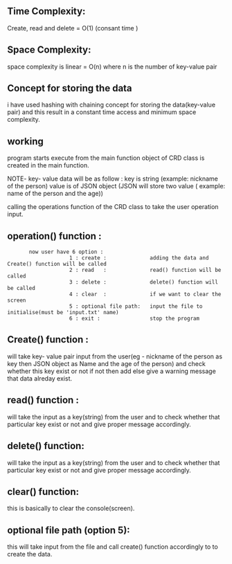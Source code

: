 ## Time Complexity:
   Create, read and delete = O(1) (consant time )
## Space Complexity:
   space complexity is linear = O(n) 
   where n is the number of key-value pair
## Concept for storing the data
   i have used hashing with chaining concept for storing the data(key-value pair) and this result in a constant time access and minimum space complexity.
   
## working
   program starts execute from the main function 
   object of CRD class is created in the main function.
   
   NOTE- key- value data will be as follow : key is string (example: nickname of the person)
                                             value is of JSON object (JSON will store two value ( example: name of the person and the age))
                                             
   calling the operations function of the CRD class to take the user operation input.
 ## operation() function :
           now user have 6 option :
                        1 : create :              adding the data and Create() function will be called
                        2 : read   :              read() function will be called
                        3 : delete :              delete() function will be called
                        4 : clear  :              if we want to clear the screen 
                        5 : optional file path:   input the file to initialise(must be 'input.txt' name)
                        6 : exit :                stop the program
                        
  ## Create() function :
   will take key- value pair input from the user(eg - nickname of the person as key then JSON object as Name and the age of the person) 
   and check whether this key exist or not if not then add else give a warning message that data alreday exist.
   
  ## read() function :
   will take the input as a key(string) from the user and to check whether that particular key exist or not and give proper message accordingly.
  ## delete() function:
   will take the input as a key(string) from the user and to check whether that particular key exist or not and give proper message accordingly.
  ## clear() function:
   this is basically to clear the console(screen).
  ## optional file path (option 5):
   this will take input from the file and call create() function accordingly to to create the data.  
